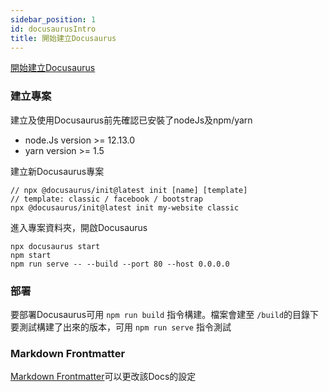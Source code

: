 ```yaml
---
sidebar_position: 1
id: docusaurusIntro
title: 開始建立Docusaurus
---
```


[開始建立Docusaurus][t01]

### 建立專案  
建立及使用Docusaurus前先確認已安裝了nodeJs及npm/yarn  
- node.Js version >= 12.13.0
- yarn version >= 1.5  

建立新Docusaurus專案
``` 
// npx @docusaurus/init@latest init [name] [template]
// template: classic / facebook / bootstrap
npx @docusaurus/init@latest init my-website classic 
```
進入專案資料夾，開啟Docusaurus
``` 
npx docusaurus start 
npm start
npm run serve -- --build --port 80 --host 0.0.0.0
```

### 部署  
要部署Docusaurus可用 ``` npm run build ``` 指令構建。檔案會建至 ``` /build ```的目錄下  
要測試構建了出來的版本，可用 ``` npm run serve ``` 指令測試

### Markdown Frontmatter
[Markdown Frontmatter](https://docusaurus.io/docs/api/plugins/@docusaurus/plugin-content-docs#markdown-frontmatter)可以更改該Docs的設定

[t01]: /blog/Docusaurus